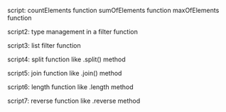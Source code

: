 script:
countElements function
sumOfElements function
maxOfElements function

script2:
type management in a filter function

script3:
list filter function

script4:
split function like .split() method

script5:
join function like .join() method

script6:
length function like .length method

script7:
reverse function like .reverse method